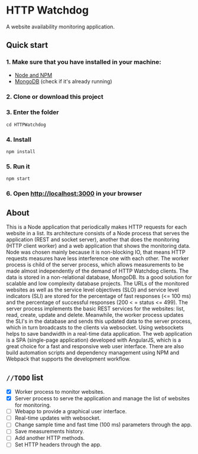 # HTTP Watchdog
A website availability monitoring application.

## Quick start

### 1. Make sure that you have installed in your machine:
 * [Node and NPM](https://nodejs.org/en/)
 * [MongoDB](https://docs.mongodb.com/manual/installation/) (check if it's already running)

### 2. Clone or download this project

### 3. Enter the folder

```
cd HTTPWatchdog
```

### 4. Install

```
npm install
```

### 5. Run it

```
npm start
```

### 6. Open [http://localhost:3000](http://localhost:3000) in your browser

## About

This is a Node application that periodically makes HTTP requests for each website in a list. Its architecture consists of a Node process that serves the application (REST and socket server), another that does the monitoring (HTTP client worker) and a web application that shows the monitoring data. Node was chosen mainly because it is non-blocking IO, that means HTTP requests measures have less interference one with each other. The worker process is child of the server process, which allows measurements to be made almost independently of the demand of HTTP Watchdog clients.
The data is stored in a non-relational database, MongoDB. Its a good solution for scalable and low complexity database projects. The URLs of the monitored websites as well as the service level objectives (SLO) and service level indicators (SLI) are stored for the percentage of fast responses (<= 100 ms) and the percentage of successful responses (200 < = status <= 499).
The server process implements the basic REST services for the websites: list, read, create, update and delete. Meanwhile, the worker process updates the SLI's in the database and sends this updated data to the server process, which in turn broadcasts to the clients via websocket. Using websockets helps to save bandwidth in a real-time data application.
The web application is a SPA (single-page application) developed with AngularJS, which is a great choice for a fast and responsive web user interface. There are also build automation scripts and dependency management using NPM and Webpack that supports the development workflow.

## `//TODO` list

- [X] Worker process to monitor websites.
- [X] Server process to serve the application and manage the list of websites for monitoring.
- [ ] Webapp to provide a graphical user interface.
- [ ] Real-time updates with websocket.
- [ ] Change sample time and fast time (100 ms) parameters through the app.
- [ ] Save measurements history.
- [ ] Add another HTTP methods.
- [ ] Set HTTP headers through the app.
